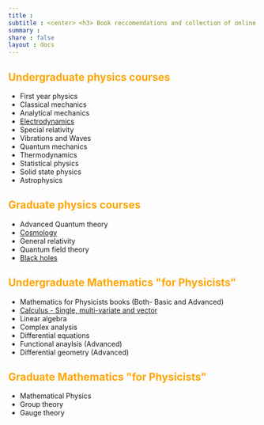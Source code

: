 ```yaml
---
title :
subtitle : <center> <h3> Book reccomendations and collection of online resources for different topics </h3> </center>
summary : 
share : false
layout : docs
---
```


## <span style="color:orange">Undergraduate physics courses </span>

- First year physics 
- Classical mechanics
- Analytical mechanics
- [Electrodynamics]({{<ref"ug/ed">}})
- Special relativity
- Vibrations and Waves
- Quantum mechanics
- Thermodynamics
- Statistical physics
- Solid state physics 
- Astrophysics 

## <span style="color:orange"> Graduate physics courses </span>

- Advanced Quantum theory
- [Cosmology]({{<ref"grad/cosmology">}})
- General relativity
- Quantum field theory
- [Black holes]({{<ref"grad/bh">}})

## <span style="color:orange"> Undergraduate Mathematics "for Physicists" </span>

- Mathematics for Physicists books (Both- Basic and Advanced)
- [Calculus - Single, multi-variate and vector]({{<ref"math/calculus">}})
- Linear algebra
- Complex analysis
- Differential equations
- Functional anaylsis (Advanced)
- Differential geometry (Advanced)

## <span style="color:orange"> Graduate Mathematics "for Physicists" </span>

- Mathematical Physics
- Group theory
- Gauge theory
